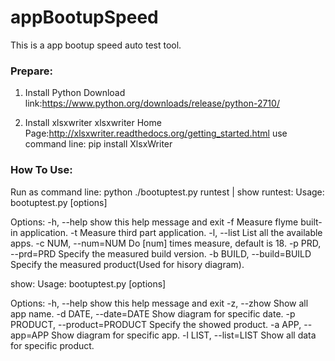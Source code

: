 # appBootupSpeed
This is a app bootup speed auto test tool.

### Prepare:
1. Install Python
Download link:https://www.python.org/downloads/release/python-2710/

2. Install xlsxwriter
xlsxwriter Home Page:http://xlsxwriter.readthedocs.org/getting_started.html
use command line: pip install XlsxWriter

### How To Use:
Run as command line: 
python ./bootuptest.py runtest | show
runtest:
Usage: bootuptest.py [options]

Options:
  -h, --help            show this help message and exit
  -f                    Measure flyme built-in application.
  -t                    Measure third part application.
  -l, --list            List all the available apps.
  -c NUM, --num=NUM     Do [num] times measure, default is 18.
  -p PRD, --prd=PRD     Specify the measured build version.
  -b BUILD, --build=BUILD
                        Specify the measured product(Used for hisory diagram).

show:
Usage: bootuptest.py [options]

Options:
  -h, --help            show this help message and exit
  -z, --zhow            Show all app name.
  -d DATE, --date=DATE  Show diagram for specific date.
  -p PRODUCT, --product=PRODUCT
                        Specify the showed product.
  -a APP, --app=APP     Show diagram for specific app.
  -l LIST, --list=LIST  Show all data for specific product.
